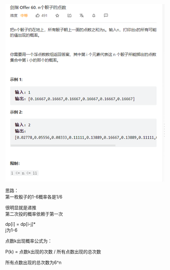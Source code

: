![img_9.png](img_9.png)    

思路：  
第一枚骰子的1-6概率各是1/6 

很明显就是递推   
第二次投的概率依赖于第一次  

dp[i] = dp[i-j]*   
j为1-6

点数k出现概率公式为：  

P(k) = 点数k出现的次数 / 所有点数出现的总次数 

所有点数出现的总次数为6^n  


```java

```